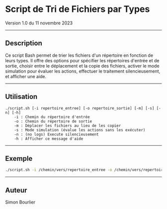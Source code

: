 # Script de Tri de Fichiers par Types
Version 1.0 du 11 novembre 2023

---

## Description

Ce script Bash permet de trier les fichiers d'un répertoire en fonction de leurs types.
Il offre des options pour spécifier les répertoires d'entrée et de sortie, choisir entre le déplacement et la copie des fichiers,
activer le mode simulation pour évaluer les actions, effectuer le traitement silencieusement, et afficher une aide.

---

## Utilisation
```
./script.sh [-i repertoire_entree] [-o repertoire_sortie] [-m] [-s] [-n] [-h]
    -i : Chemin du répertoire d'entrée
    -o : Chemin du répertoire de sortie
    -m : Déplacer les fichiers au lieu de les copier
    -s : Mode simulation (évalue les actions sans les exécuter)
    -n : (no logs) Execute silencieusement
    -h : Afficher ce message d'aide
```
---

## Exemple

```bash
./script.sh -i /chemin/vers/repertoire_entree -o /chemin/vers/repertoire_sortie -m
```

---

## Auteur

Simon Bourlier